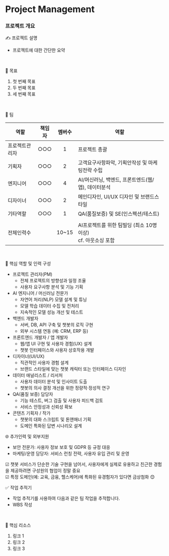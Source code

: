 # Project Management

### 프로젝트 개요

✍️ 프로젝트 설명 <br/>

- 프로젝트에 대한 간단한 요약
 <br/>

🎯 목표  <br/>

1. 첫 번째 목표
2. 두 번째 목표
3. 세 번째 목표
 <br/>

👥 팀  <br/>

| 역할 | 책임자 | 멤버수 | 역할 |
| --- |:-----:|:-----:| --- | 
| 프로젝트관리자   | ○○○ | 1 | 프로젝트 총괄 |
| 기획자     | ○○○ | 2 | 고객요구사항파악, 기획안작성 및 마케팅전략 수립 |
| 엔지니어   | ○○○ | 4 | AI/머신러닝, 백엔드, 프론트엔드(웹/앱), 데이터분석 |
| 디자이너   | ○○○ | 2 | 메인디자인, UI/UX 디자인 및 브랜드스타일 |
| 기타역할   | ○○○ | 1 | QA(품질보증) 및 SE(인스펙션/테스트) | 
|  |
| 전체인력수  |    | 10~15 | AI프로젝트를 위한 팀빌딩 (최소 10명이상)  <br/> cf. 아웃소싱 포함 |

<br/>

🧠 핵심 역할 및 인력 구성 <br/>
- 프로젝트 관리자(PM)
  - 전체 프로젝트의 방향성과 일정 조율
  - 사용자 요구사항 분석 및 기능 기획
- AI 엔지니어 / 머신러닝 전문가
  - 자연어 처리(NLP) 모델 설계 및 튜닝
  - 모델 학습 데이터 수집 및 전처리
  - 지속적인 모델 성능 개선 및 테스트
- 백엔드 개발자
  - 서버, DB, API 구축 및 챗봇의 로직 구현
  - 외부 시스템 연동 (예: CRM, ERP 등)
- 프론트엔드 개발자 / 앱 개발자
  - 웹/앱 UI 구현 및 사용자 경험(UX) 설계
  - 챗봇 인터페이스와 사용자 상호작용 개발
- 디자이너(UI/UX)
  - 직관적인 사용자 경험 설계
  - 브랜드 스타일에 맞는 챗봇 캐릭터 또는 인터페이스 디자인
- 데이터 애널리스트 / 리서처
  - 사용자 데이터 분석 및 인사이트 도출
  - 챗봇의 의사 결정 개선을 위한 정량적·정성적 연구
- QA(품질 보증) 담당자
  - 기능 테스트, 버그 검출 및 사용자 피드백 검토
  - 서비스 안정성과 신뢰성 확보
- 콘텐츠 기획자 / 작가
  - 챗봇의 대화 스크립트 및 톤앤매너 기획
  - 도메인 특화된 답변 시나리오 설계

🌐 추가인력 및 외부지원
- 보안 전문가: 사용자 정보 보호 및 GDPR 등 규정 대응
- 마케팅/운영 담당자: 서비스 런칭 전략, 사용자 유입 관리 및 운영

☑ 챗봇 서비스가 단순한 기술 구현을 넘어서, 사용자에게 실제로 유용하고 친근한 경험을 제공하려면 구성원의 협업이 정말 중요 <br/>
☑ 특정 도메인(예: 교육, 금융, 헬스케어)에 특화된  유경험자가 있다면 금상첨화 😊


✅ 작업 추적기 <br/>

- 작업 추적기를 사용하여 다음과 같은 팀 작업을 추적합니다.
- WBS 작성
<br/>

🔑 핵심 리소스 <br/>

1. 링크 1
2. 링크 2
3. 링크 3

